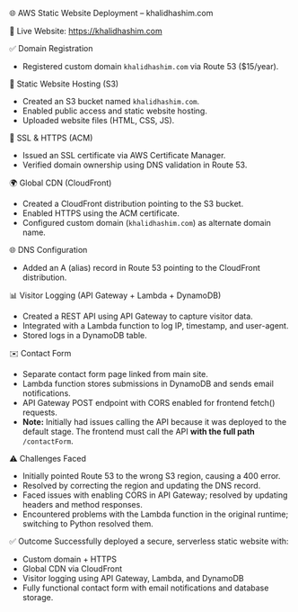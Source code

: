 🌐 AWS Static Website Deployment – khalidhashim.com

🔗 Live Website: https://khalidhashim.com

✅ Domain Registration
- Registered custom domain `khalidhashim.com` via Route 53 ($15/year).

📁 Static Website Hosting (S3)
- Created an S3 bucket named `khalidhashim.com`.
- Enabled public access and static website hosting.
- Uploaded website files (HTML, CSS, JS).

🔐 SSL & HTTPS (ACM)
- Issued an SSL certificate via AWS Certificate Manager.
- Verified domain ownership using DNS validation in Route 53.

🌍 Global CDN (CloudFront)
- Created a CloudFront distribution pointing to the S3 bucket.
- Enabled HTTPS using the ACM certificate.
- Configured custom domain (`khalidhashim.com`) as alternate domain name.

🌐 DNS Configuration
- Added an A (alias) record in Route 53 pointing to the CloudFront distribution.

📊 Visitor Logging (API Gateway + Lambda + DynamoDB)
- Created a REST API using API Gateway to capture visitor data.
- Integrated with a Lambda function to log IP, timestamp, and user-agent.
- Stored logs in a DynamoDB table.
  
✉️ Contact Form
- Separate contact form page linked from main site.
- Lambda function stores submissions in DynamoDB and sends email notifications.
- API Gateway POST endpoint with CORS enabled for frontend fetch() requests.
- **Note:** Initially had issues calling the API because it was deployed to the default stage. The frontend must call the API **with the full path** `/contactForm`.
  
⚠️ Challenges Faced
- Initially pointed Route 53 to the wrong S3 region, causing a 400 error.
- Resolved by correcting the region and updating the DNS record.
- Faced issues with enabling CORS in API Gateway; resolved by updating headers and method responses.
- Encountered problems with the Lambda function in the original runtime; switching to Python resolved them.

✅ Outcome
Successfully deployed a secure, serverless static website with:
- Custom domain + HTTPS
- Global CDN via CloudFront
- Visitor logging using API Gateway, Lambda, and DynamoDB
- Fully functional contact form with email notifications and database storage.
